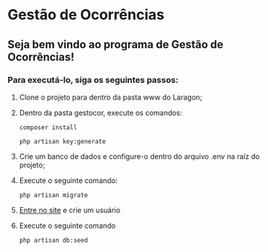 # Gestão de Ocorrências

## Seja bem vindo ao programa de Gestão de Ocorrências!
### Para executá-lo, siga os seguintes passos:

1. Clone o projeto para dentro da pasta www do Laragon;
2. Dentro da pasta gestocor, execute os comandos: 

    ```composer install```

    ```php artisan key:generate```

3. Crie um banco de dados e configure-o dentro do arquivo .env na raíz do projeto;
4. Execute o seguinte comando:

    ```php artisan migrate```

5. [Entre no site](gestocor.test) e crie um usuário
6. Execute o seguinte comando

   ```php artisan db:seed```